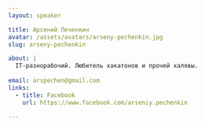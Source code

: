 ```yaml
---
layout: speaker

title: Арсений Печенкин
avatar: /assets/avatars/arseny-pechenkin.jpg
slug: arseny-pechenkin

about: |
  IT-разнорабочий. Любитель хакатонов и прочей халявы.
  
email: arspechen@gmail.com
links:
  - title: Facebook
    url: https://www.facebook.com/arseniy.pechenkin

---
```



